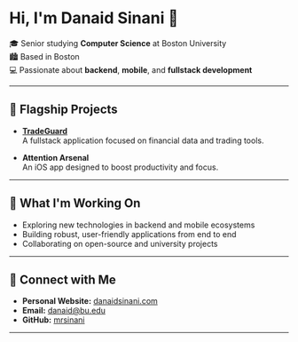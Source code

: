 # Hi, I'm Danaid Sinani 👋

🎓 Senior studying **Computer Science** at Boston University  
🏙️ Based in Boston  
💻 Passionate about **backend**, **mobile**, and **fullstack development**

---

## 🚀 Flagship Projects

- **[TradeGuard](https://github.com/mrsinani/TradeGuard)**  
  A fullstack application focused on financial data and trading tools.

- **Attention Arsenal**  
  An iOS app designed to boost productivity and focus.

---

## 🌱 What I'm Working On

- Exploring new technologies in backend and mobile ecosystems
- Building robust, user-friendly applications from end to end
- Collaborating on open-source and university projects

---

## 🔗 Connect with Me

- **Personal Website:** [danaidsinani.com](https://danaidsinani.com/)
- **Email:** danaid@bu.edu
- **GitHub:** [mrsinani](https://github.com/mrsinani)

---

